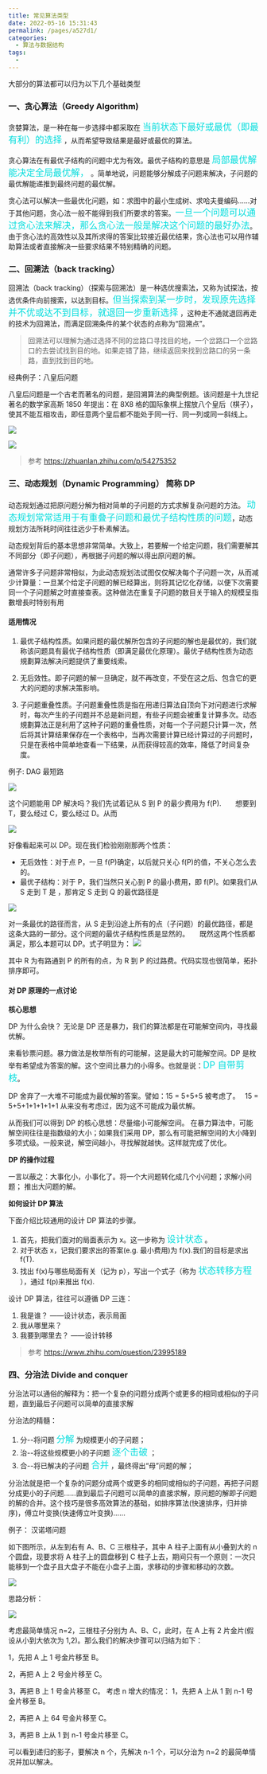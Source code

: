 ```yaml
---
title: 常见算法类型
date: 2022-05-16 15:31:43
permalink: /pages/a527d1/
categories:
  - 算法与数据结构
tags:
  - 
---
```

大部分的算法都可以归为以下几个基础类型

### 一、贪心算法（Greedy Algorithm)

贪婪算法，是一种在每一步选择中都采取在 <font color=#00dddd size=4>当前状态下最好或最优（即最有利）的选择</font> ，从而希望导致结果是最好或最优的算法。

贪心算法在有最优子结构的问题中尤为有效。最优子结构的意思是 <font color=#00dddd size=4>局部最优解能决定全局最优解，</font> 。简单地说，问题能够分解成子问题来解决，子问题的最优解能递推到最终问题的最优解。

贪心法可以解决一些最优化问题，如：求图中的最小生成树、求哈夫曼编码……对于其他问题，贪心法一般不能得到我们所要求的答案。<font color=#00dddd size=4>一旦一个问题可以通过贪心法来解决，那么贪心法一般是解决这个问题的最好办法</font>。由于贪心法的高效性以及其所求得的答案比较接近最优结果，贪心法也可以用作辅助算法或者直接解决一些要求结果不特别精确的问题。

### 二、回溯法（back tracking）

回溯法（back tracking）（探索与回溯法）是一种选优搜索法，又称为试探法，按选优条件向前搜索，以达到目标。<font color=#00dddd size=4>但当探索到某一步时，发现原先选择并不优或达不到目标，就退回一步重新选择</font> ，这种走不通就退回再走的技术为回溯法，而满足回溯条件的某个状态的点称为“回溯点”。

> 回溯法可以理解为通过选择不同的岔路口寻找目的地，一个岔路口一个岔路口的去尝试找到目的地。如果走错了路，继续返回来找到岔路口的另一条路，直到找到目的地。

经典例子：八皇后问题

八皇后问题是一个古老而著名的问题，是回溯算法的典型例题。该问题是十九世纪著名的数学家高斯 1850 年提出：在 8X8 格的国际象棋上摆放八个皇后（棋子），使其不能互相攻击，即任意两个皇后都不能处于同一行、同一列或同一斜线上。

![](https://raw.gitmirror.com/GanChuanYin/picture/main/blog/20220516154336.png)

![](https://raw.gitmirror.com/GanChuanYin/picture/main/blog/U.png)

> 参考 https://zhuanlan.zhihu.com/p/54275352

### 三、动态规划（Dynamic Programming） 简称 DP

动态规划通过把原问题分解为相对简单的子问题的方式求解复杂问题的方法。 <font color=#00dddd size=4>动态规划常常适用于有重叠子问题和最优子结构性质的问题</font>，动态规划方法所耗时间往往远少于朴素解法。

动态规划背后的基本思想非常简单。大致上，若要解一个给定问题，我们需要解其不同部分（即子问题），再根据子问题的解以得出原问题的解。

通常许多子问题非常相似，为此动态规划法试图仅仅解决每个子问题一次，从而减少计算量：一旦某个给定子问题的解已经算出，则将其记忆化存储，以便下次需要同一个子问题解之时直接查表。这种做法在重复子问题的数目关于输入的规模呈指數增長时特别有用

#### 适用情况

1. 最优子结构性质。如果问题的最优解所包含的子问题的解也是最优的，我们就称该问题具有最优子结构性质（即满足最优化原理）。最优子结构性质为动态規劃算法解决问题提供了重要线索。

2. 无后效性。即子问题的解一旦确定，就不再改变，不受在这之后、包含它的更大的问题的求解决策影响。

3. 子问题重叠性质。子问题重叠性质是指在用递归算法自顶向下对问题进行求解时，每次产生的子问题并不总是新问题，有些子问题会被重复计算多次。动态規劃算法正是利用了这种子问题的重叠性质，对每一个子问题只计算一次，然后将其计算结果保存在一个表格中，当再次需要计算已经计算过的子问题时，只是在表格中简单地查看一下结果，从而获得较高的效率，降低了时间复杂度。

例子: DAG 最短路

![](https://raw.gitmirror.com/GanChuanYin/picture/main/blog/20220516160013.png)

这个问题能用 DP 解决吗？我们先试着记从 S 到 P 的最少费用为 f(P).　　想要到 T，要么经过 C，要么经过 D。从而

![](https://raw.gitmirror.com/GanChuanYin/picture/main/blog/equation.svg)

好像看起来可以 DP。现在我们检验刚刚那两个性质：

- 无后效性：对于点 P，一旦 f(P)确定，以后就只关心 f(P)的值，不关心怎么去的。
- 最优子结构：对于 P，我们当然只关心到 P 的最小费用，即 f(P)。如果我们从 S 走到 T 是 ，那肯定 S 走到 Q 的最优路径是

![](https://raw.gitmirror.com/GanChuanYin/picture/main/blog/equation-1.svg)

对一条最优的路径而言，从 S 走到沿途上所有的点（子问题）的最优路径，都是这条大路的一部分。这个问题的最优子结构性质是显然的。　　既然这两个性质都满足，那么本题可以 DP。式子明显为：
![](https://raw.gitmirror.com/GanChuanYin/picture/main/blog/equation-2.svg)

其中 R 为有路通到 P 的所有的点，为 R 到 P 的过路费。代码实现也很简单，拓扑排序即可。

#### 对 DP 原理的一点讨论

**核心思想**

DP 为什么会快？ 无论是 DP 还是暴力，我们的算法都是在可能解空间内，寻找最优解。

来看钞票问题。暴力做法是枚举所有的可能解，这是最大的可能解空间。DP 是枚举有希望成为答案的解。这个空间比暴力的小得多。也就是说：<font color=#00dddd size=4>DP 自带剪枝</font>。

DP 舍弃了一大堆不可能成为最优解的答案。譬如：15 = 5+5+5 被考虑了。　 15 = 5+5+1+1+1+1+1 从来没有考虑过，因为这不可能成为最优解。

从而我们可以得到 DP 的核心思想：尽量缩小可能解空间。 在暴力算法中，可能解空间往往是指数级的大小；如果我们采用 DP，那么有可能把解空间的大小降到多项式级。一般来说，解空间越小，寻找解就越快。这样就完成了优化。

**DP 的操作过程**

一言以蔽之：大事化小，小事化了。将一个大问题转化成几个小问题；求解小问题； 推出大问题的解。

**如何设计 DP 算法**

下面介绍比较通用的设计 DP 算法的步骤。

1. 首先，把我们面对的局面表示为 x。这一步称为 <font color=#00dddd size=4>设计状态</font> 。
2. 对于状态 x，记我们要求出的答案(e.g. 最小费用)为 f(x).我们的目标是求出 f(T).
3. 找出 f(x)与哪些局面有关（记为 p），写出一个式子（称为 <font color=#00dddd size=4>状态转移方程</font> ），通过 f(p)来推出 f(x).

设计 DP 算法，往往可以遵循 DP 三连：

1. 我是谁？ ——设计状态，表示局面
2. 我从哪里来？
3. 我要到哪里去？ ——设计转移

> 参考 https://www.zhihu.com/question/23995189

### 四、分治法 Divide and conquer

分治法可以通俗的解释为：把一个复杂的问题分成两个或更多的相同或相似的子问题，直到最后子问题可以简单的直接求解

分治法的精髓：

1. 分--将问题 <font color=#00dddd size=4>分解</font> 为规模更小的子问题；
2. 治--将这些规模更小的子问题 <font color=#00dddd size=4>逐个击破</font> ；
3. 合--将已解决的子问题 <font color=#00dddd size=4>合并</font> ，最终得出“母”问题的解；

分治法就是把一个复杂的问题分成两个或更多的相同或相似的子问题，再把子问题分成更小的子问题……直到最后子问题可以简单的直接求解，原问题的解即子问题的解的合并。这个技巧是很多高效算法的基础，如排序算法(快速排序，归并排序)，傅立叶变换(快速傅立叶变换)……

例子： 汉诺塔问题

如下图所示，从左到右有 A、B、C 三根柱子，其中 A 柱子上面有从小叠到大的 n 个圆盘，现要求将 A 柱子上的圆盘移到 C 柱子上去，期间只有一个原则：一次只能移到一个盘子且大盘子不能在小盘子上面，求移动的步骤和移动的次数。

![](https://raw.gitmirror.com/GanChuanYin/picture/main/blog/20220516161727.png)

思路分析：

![](https://raw.gitmirror.com/GanChuanYin/picture/main/blog/20220516162036.png)

考虑最简单情况 n=2，三根柱子分别为 A、B、C，此时，在 A 上有 2 片金片(假设从小到大依次为 1,2)。那么我们的解决步骤可以归结为如下：

1，先把 A 上 1 号金片移至 B。

2，再把 A 上 2 号金片移至 C。

3，再把 B 上 1 号金片移至 C。 考虑 n 增大的情况： 1，先把 A 上从 1 到 n-1 号金片移至 B。

2，再把 A 上 64 号金片移至 C。

3，再把 B 上从 1 到 n-1 号金片移至 C。

可以看到递归的影子，要解决 n 个，先解决 n-1 个，可以分治为 n=2 的最简单情况并加以解决。
